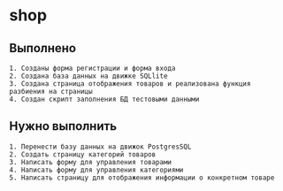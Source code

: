 # shop 

## Выполнено
    1. Созданы форма регистрации и форма входа 
    2. Создана база данных на движке SQLlite
    3. Создана страница отображения товаров и реализована функция разбиения на страницы
    4. Создан скрипт заполнения БД тестовыми данными
    
## Нужно выполнить
    1. Перенести базу данных на движок PostgresSQL
    2. Создать страницу категорий товаров 
    3. Написать форму для управления товарами 
    4. Написать форму для управления категориями
    5. Написать страницу для отображения информации о конкретном товаре 
